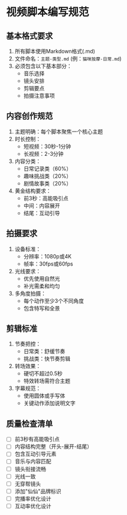 # 视频脚本编写规范

## 基本格式要求
1. 所有脚本使用Markdown格式(.md)
2. 文件命名：`主题-类型.md` (例：`猫咪按摩-日常.md`)
3. 必须包含以下基本部分：
   - 音乐选择
   - 镜头安排
   - 剪辑要点
   - 拍摄注意事项

## 内容创作规范
1. 主题明确：每个脚本聚焦一个核心主题
2. 时长控制：
   - 短视频：30秒-1分钟
   - 长视频：2-3分钟
3. 内容分类：
   - 日常记录类（60%）
   - 趣味挑战类（20%）
   - 剧情故事类（20%）
4. 黄金结构要求：
   - 前3秒：高能吸引点
   - 中间：内容展开
   - 结尾：互动引导

## 拍摄要求
1. 设备标准：
   - 分辨率：1080p或4K
   - 帧率：30fps或60fps
2. 光线要求：
   - 优先使用自然光
   - 补光需柔和均匀
3. 多角度拍摄：
   - 每个动作至少3个不同角度
   - 包含特写和全景

## 剪辑标准
1. 节奏把控：
   - 日常类：舒缓节奏
   - 挑战类：快节奏剪辑
2. 转场效果：
   - 硬切不超过0.5秒
   - 特效转场需符合主题
3. 字幕规范：
   - 使用圆体或手写体
   - 关键动作添加说明文字

## 质量检查清单
- [ ] 前3秒有高能吸引点
- [ ] 内容结构完整（开头-展开-结尾）
- [ ] 包含互动引导元素
- [ ] 音乐与内容匹配
- [ ] 镜头衔接流畅
- [ ] 光线一致
- [ ] 无穿帮镜头
- [ ] 添加"仙仙"品牌标识
- [ ] 完播率优化设计
- [ ] 互动率优化设计
